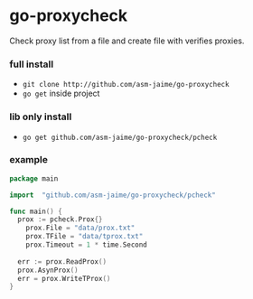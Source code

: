 # go-proxycheck
  Check proxy list from a file and create file with verifies proxies.

### full install

  * `git clone http://github.com/asm-jaime/go-proxycheck`
  * `go get` inside project
  
### lib only install

  * `go get github.com/asm-jaime/go-proxycheck/pcheck`

### example

```go
package main

import	"github.com/asm-jaime/go-proxycheck/pcheck"

func main() {
  prox := pcheck.Prox{}
	prox.File = "data/prox.txt"
	prox.TFile = "data/tprox.txt"
	prox.Timeout = 1 * time.Second
  
  err := prox.ReadProx()
  prox.AsynProx()  
  err = prox.WriteTProx()
}
```
